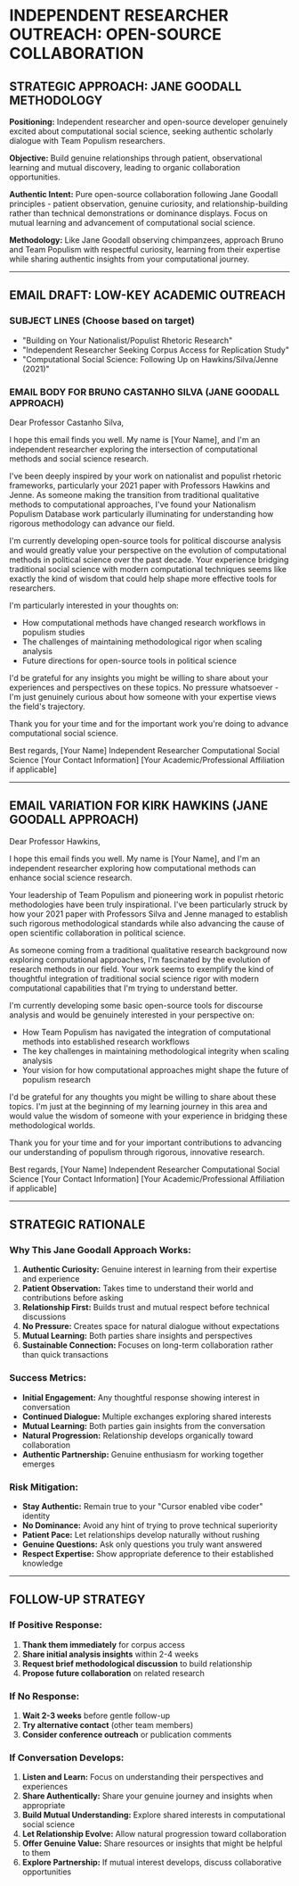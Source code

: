 # INDEPENDENT RESEARCHER OUTREACH: OPEN-SOURCE COLLABORATION

## STRATEGIC APPROACH: JANE GOODALL METHODOLOGY

**Positioning:** Independent researcher and open-source developer genuinely excited about computational social science, seeking authentic scholarly dialogue with Team Populism researchers.

**Objective:** Build genuine relationships through patient, observational learning and mutual discovery, leading to organic collaboration opportunities.

**Authentic Intent:** Pure open-source collaboration following Jane Goodall principles - patient observation, genuine curiosity, and relationship-building rather than technical demonstrations or dominance displays. Focus on mutual learning and advancement of computational social science.

**Methodology:** Like Jane Goodall observing chimpanzees, approach Bruno and Team Populism with respectful curiosity, learning from their expertise while sharing authentic insights from your computational journey.

---

## EMAIL DRAFT: LOW-KEY ACADEMIC OUTREACH

### SUBJECT LINES (Choose based on target)
- "Building on Your Nationalist/Populist Rhetoric Research"
- "Independent Researcher Seeking Corpus Access for Replication Study"
- "Computational Social Science: Following Up on Hawkins/Silva/Jenne (2021)"

### EMAIL BODY FOR BRUNO CASTANHO SILVA (JANE GOODALL APPROACH)

Dear Professor Castanho Silva,

I hope this email finds you well. My name is [Your Name], and I'm an independent researcher exploring the intersection of computational methods and social science research.

I've been deeply inspired by your work on nationalist and populist rhetoric frameworks, particularly your 2021 paper with Professors Hawkins and Jenne. As someone making the transition from traditional qualitative methods to computational approaches, I've found your Nationalism Populism Database work particularly illuminating for understanding how rigorous methodology can advance our field.

I'm currently developing open-source tools for political discourse analysis and would greatly value your perspective on the evolution of computational methods in political science over the past decade. Your experience bridging traditional social science with modern computational techniques seems like exactly the kind of wisdom that could help shape more effective tools for researchers.

I'm particularly interested in your thoughts on:
- How computational methods have changed research workflows in populism studies
- The challenges of maintaining methodological rigor when scaling analysis
- Future directions for open-source tools in political science

I'd be grateful for any insights you might be willing to share about your experiences and perspectives on these topics. No pressure whatsoever - I'm just genuinely curious about how someone with your expertise views the field's trajectory.

Thank you for your time and for the important work you're doing to advance computational social science.

Best regards,
[Your Name]
Independent Researcher
Computational Social Science
[Your Contact Information]
[Your Academic/Professional Affiliation if applicable]

---

## EMAIL VARIATION FOR KIRK HAWKINS (JANE GOODALL APPROACH)

Dear Professor Hawkins,

I hope this email finds you well. My name is [Your Name], and I'm an independent researcher exploring how computational methods can enhance social science research.

Your leadership of Team Populism and pioneering work in populist rhetoric methodologies have been truly inspirational. I've been particularly struck by how your 2021 paper with Professors Silva and Jenne managed to establish such rigorous methodological standards while also advancing the cause of open scientific collaboration in political science.

As someone coming from a traditional qualitative research background now exploring computational approaches, I'm fascinated by the evolution of research methods in our field. Your work seems to exemplify the kind of thoughtful integration of traditional social science rigor with modern computational capabilities that I'm trying to understand better.

I'm currently developing some basic open-source tools for discourse analysis and would be genuinely interested in your perspective on:
- How Team Populism has navigated the integration of computational methods into established research workflows
- The key challenges in maintaining methodological integrity when scaling analysis
- Your vision for how computational approaches might shape the future of populism research

I'd be grateful for any thoughts you might be willing to share about these topics. I'm just at the beginning of my learning journey in this area and would value the wisdom of someone with your experience in bridging these methodological worlds.

Thank you for your time and for your important contributions to advancing our understanding of populism through rigorous, innovative research.

Best regards,
[Your Name]
Independent Researcher
Computational Social Science
[Your Contact Information]
[Your Academic/Professional Affiliation if applicable]

---

## STRATEGIC RATIONALE

### Why This Jane Goodall Approach Works:
1. **Authentic Curiosity:** Genuine interest in learning from their expertise and experience
2. **Patient Observation:** Takes time to understand their world and contributions before asking
3. **Relationship First:** Builds trust and mutual respect before technical discussions
4. **No Pressure:** Creates space for natural dialogue without expectations
5. **Mutual Learning:** Both parties share insights and perspectives
6. **Sustainable Connection:** Focuses on long-term collaboration rather than quick transactions

### Success Metrics:
- **Initial Engagement:** Any thoughtful response showing interest in conversation
- **Continued Dialogue:** Multiple exchanges exploring shared interests
- **Mutual Learning:** Both parties gain insights from the conversation
- **Natural Progression:** Relationship develops organically toward collaboration
- **Authentic Partnership:** Genuine enthusiasm for working together emerges

### Risk Mitigation:
- **Stay Authentic:** Remain true to your "Cursor enabled vibe coder" identity
- **No Dominance:** Avoid any hint of trying to prove technical superiority
- **Patient Pace:** Let relationships develop naturally without rushing
- **Genuine Questions:** Ask only questions you truly want answered
- **Respect Expertise:** Show appropriate deference to their established knowledge

---

## FOLLOW-UP STRATEGY

### If Positive Response:
1. **Thank them immediately** for corpus access
2. **Share initial analysis insights** within 2-4 weeks
3. **Request brief methodological discussion** to build relationship
4. **Propose future collaboration** on related research

### If No Response:
1. **Wait 2-3 weeks** before gentle follow-up
2. **Try alternative contact** (other team members)
3. **Consider conference outreach** or publication comments

### If Conversation Develops:
1. **Listen and Learn:** Focus on understanding their perspectives and experiences
2. **Share Authentically:** Share your genuine journey and insights when appropriate
3. **Build Mutual Understanding:** Explore shared interests in computational social science
4. **Let Relationship Evolve:** Allow natural progression toward collaboration
5. **Offer Genuine Value:** Share resources or insights that might be helpful to them
6. **Explore Partnership:** If mutual interest develops, discuss collaborative opportunities
